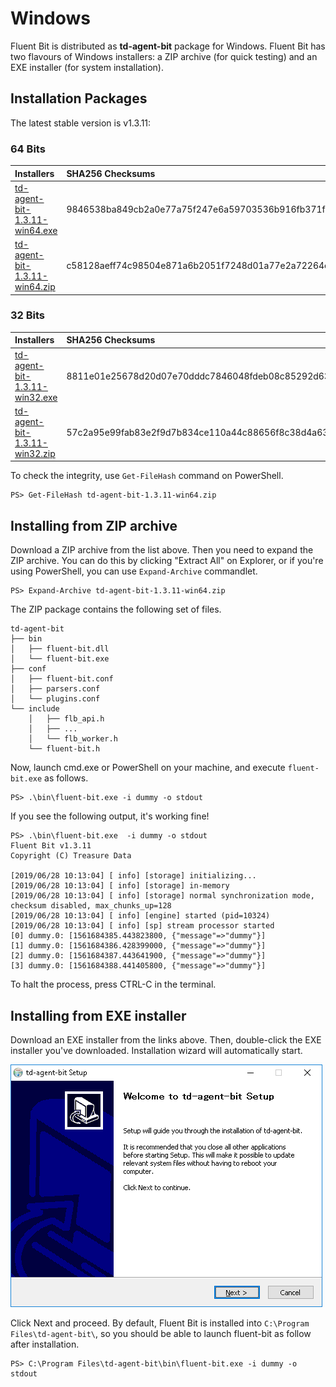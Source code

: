 # Windows

Fluent Bit is distributed as **td-agent-bit** package for Windows. Fluent Bit has two flavours of Windows installers: a ZIP archive \(for quick testing\) and an EXE installer \(for system installation\).

## Installation Packages

The latest stable version is v1.3.11:

### 64 Bits

| Installers | SHA256 Checksums |
| :--- | :--- |
| [td-agent-bit-1.3.11-win64.exe](http://fluentbit.io/releases/1.3/td-agent-bit-1.3.11-win64.exe) | 9846538ba849cb2a0e77a75f247e6a59703536b916fb371fc0ac91ee6c372dce |
| [td-agent-bit-1.3.11-win64.zip](http://fluentbit.io/releases/1.3/td-agent-bit-1.3.11-win64.zip) | c58128aeff74c98504e871a6b2051f7248d01a77e2a72264e4f3525c21f6b9c8 |

### 32 Bits

| Installers | SHA256 Checksums |
| :--- | :--- |
| [td-agent-bit-1.3.11-win32.exe](http://fluentbit.io/releases/1.3/td-agent-bit-1.3.11-win32.exe) | 8811e01e25678d20d07e70dddc7846048fdeb08c85292d636ee32d81bcd58ec5 |
| [td-agent-bit-1.3.11-win32.zip](http://fluentbit.io/releases/1.3/td-agent-bit-1.3.11-win32.zip) | 57c2a95e99fab83e2f9d7b834ce110a44c88656f8c38d4a6388c39599314f1bb |

To check the integrity, use `Get-FileHash` command on PowerShell.

```text
PS> Get-FileHash td-agent-bit-1.3.11-win64.zip
```

## Installing from ZIP archive

Download a ZIP archive from the list above. Then you need to expand the ZIP archive. You can do this by clicking "Extract All" on Explorer, or if you're using PowerShell, you can use `Expand-Archive` commandlet.

```text
PS> Expand-Archive td-agent-bit-1.3.11-win64.zip
```

The ZIP package contains the following set of files.

```text
td-agent-bit
├── bin
│   ├── fluent-bit.dll
│   └── fluent-bit.exe
├── conf
│   ├── fluent-bit.conf
│   ├── parsers.conf
│   └── plugins.conf
└── include
    │   ├── flb_api.h
    │   ├── ...
    │   └── flb_worker.h
    └── fluent-bit.h
```

Now, launch cmd.exe or PowerShell on your machine, and execute `fluent-bit.exe` as follows.

```text
PS> .\bin\fluent-bit.exe -i dummy -o stdout
```

If you see the following output, it's working fine!

```text
PS> .\bin\fluent-bit.exe  -i dummy -o stdout
Fluent Bit v1.3.11
Copyright (C) Treasure Data

[2019/06/28 10:13:04] [ info] [storage] initializing...
[2019/06/28 10:13:04] [ info] [storage] in-memory
[2019/06/28 10:13:04] [ info] [storage] normal synchronization mode, checksum disabled, max_chunks_up=128
[2019/06/28 10:13:04] [ info] [engine] started (pid=10324)
[2019/06/28 10:13:04] [ info] [sp] stream processor started
[0] dummy.0: [1561684385.443823800, {"message"=>"dummy"}]
[1] dummy.0: [1561684386.428399000, {"message"=>"dummy"}]
[2] dummy.0: [1561684387.443641900, {"message"=>"dummy"}]
[3] dummy.0: [1561684388.441405800, {"message"=>"dummy"}]
```

To halt the process, press CTRL-C in the terminal.

## Installing from EXE installer

Download an EXE installer from the links above. Then, double-click the EXE installer you've downloaded. Installation wizard will automatically start.

![](../.gitbook/assets/windows_installer%20%281%29.png)

Click Next and proceed. By default, Fluent Bit is installed into `C:\Program Files\td-agent-bit\`, so you should be able to launch fluent-bit as follow after installation.

```text
PS> C:\Program Files\td-agent-bit\bin\fluent-bit.exe -i dummy -o stdout
```

